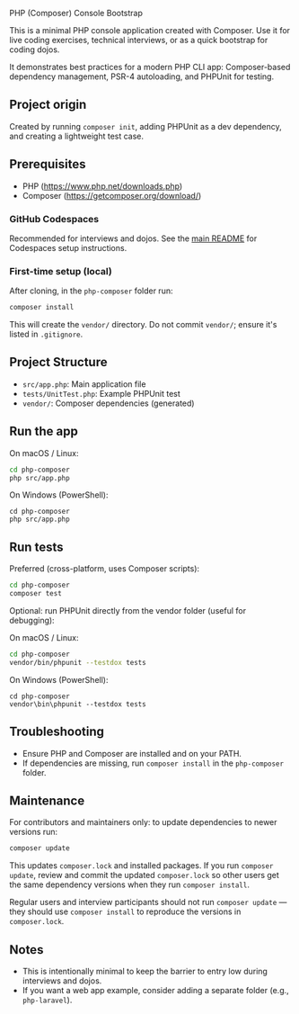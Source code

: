 PHP (Composer) Console Bootstrap

This is a minimal PHP console application created with Composer. Use it for live coding exercises, technical interviews, or as a quick bootstrap for coding dojos.

It demonstrates best practices for a modern PHP CLI app: Composer-based dependency management, PSR-4 autoloading, and PHPUnit for testing.

## Project origin
Created by running `composer init`, adding PHPUnit as a dev dependency, and creating a lightweight test case.

## Prerequisites

- PHP (https://www.php.net/downloads.php)
- Composer (https://getcomposer.org/download/)

### GitHub Codespaces
Recommended for interviews and dojos. See the [main README](../README.md) for Codespaces setup instructions.

### First-time setup (local)
After cloning, in the `php-composer` folder run:

```sh
composer install
```

This will create the `vendor/` directory. Do not commit `vendor/`; ensure it's listed in `.gitignore`.

## Project Structure
- `src/app.php`: Main application file
- `tests/UnitTest.php`: Example PHPUnit test
- `vendor/`: Composer dependencies (generated)

## Run the app
On macOS / Linux:

```sh
cd php-composer
php src/app.php
```

On Windows (PowerShell):

```pwsh
cd php-composer
php src/app.php
```

## Run tests
Preferred (cross-platform, uses Composer scripts):

```sh
cd php-composer
composer test
```

Optional: run PHPUnit directly from the vendor folder (useful for debugging):

On macOS / Linux:

```sh
cd php-composer
vendor/bin/phpunit --testdox tests
```

On Windows (PowerShell):

```pwsh
cd php-composer
vendor\bin\phpunit --testdox tests
```

## Troubleshooting
- Ensure PHP and Composer are installed and on your PATH.
- If dependencies are missing, run `composer install` in the `php-composer` folder.

## Maintenance
For contributors and maintainers only: to update dependencies to newer versions run:

```sh
composer update
```

This updates `composer.lock` and installed packages. If you run `composer update`, review and commit the updated `composer.lock` so other users get the same dependency versions when they run `composer install`.

Regular users and interview participants should not run `composer update` — they should use `composer install` to reproduce the versions in `composer.lock`.

## Notes
- This is intentionally minimal to keep the barrier to entry low during interviews and dojos.
- If you want a web app example, consider adding a separate folder (e.g., `php-laravel`).